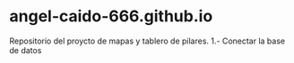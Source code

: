 # angel-caido-666.github.io
Repositorio del proycto de mapas y tablero de pilares. 
1.- Conectar la base de datos
